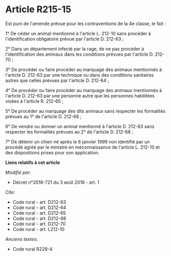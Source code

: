 # Article R215-15

Est puni de l'amende prévue pour les contraventions de la 4e classe, le fait :

1° De céder un animal mentionné à l'article L. 212-10 sans procéder à l'identification obligatoire prévue par l'article D.
212-63 ;

2° Dans un département infecté par la rage, de ne pas procéder à l'identification des animaux dans les conditions prévues par
l'article D. 212-70 ;

3° De procéder ou faire procéder au marquage des animaux mentionnés à l'article D. 212-63 par une technique ou dans des
conditions sanitaires autres que celles prévues par l'article D. 212-64 ;

4° De procéder ou faire procéder au marquage des animaux mentionnés à l'article D. 212-63 par une personne autre que les
personnes habilitées visées à l'article R. 212-65 ;

5° De procéder au marquage des dits animaux sans respecter les formalités prévues au 1° de l'article D. 212-68 ;

6° De vendre ou donner un animal mentionné à l'article D. 212-63 sans respecter les formalités prévues au 2° de l'article D.
212-68 ;

7° De détenir un chien né après le 6 janvier 1999 non identifié par un procédé agréé par le ministre en méconnaissance de
l'article L. 212-10 et des dispositions prises pour son application.

**Liens relatifs à cet article**

_Modifié par_:

  - Décret n°2018-721 du 3 août 2018 - art. 1

_Cite_:

  - Code rural - art. D212-63
  - Code rural - art. D212-64
  - Code rural - art. D212-65
  - Code rural - art. D212-68
  - Code rural - art. D212-70
  - Code rural - art. L212-10

_Anciens textes_:

  - Code rural R228-4
